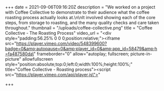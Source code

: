 +++
date = 2021-09-06T09:16:20Z
description = "We worked on a project with Coffee Collective to demonstrate to their audience what the coffee roasting process actually looks at.\n\nIt involved showing each of the core steps, from storage to roasting, and the many quality checks and care taken throughout."
thumbnail = "/uploads/coffee-collective.png"
title = "Coffee Collective - The Roasting Process"
video_url = "<div style=\"padding:56.25% 0 0 0;position:relative;\"><iframe src=\"https://player.vimeo.com/video/548399600?badge=0&amp;autopause=0&amp;player_id=0&amp;app_id=58479&amp;h=fa487580da\" frameborder=\"0\" allow=\"autoplay; fullscreen; picture-in-picture\" allowfullscreen style=\"position:absolute;top:0;left:0;width:100%;height:100%;\" title=\"Coffee Collective - Roasting process\"></iframe></div><script src=\"https://player.vimeo.com/api/player.js\"></script>"

+++
